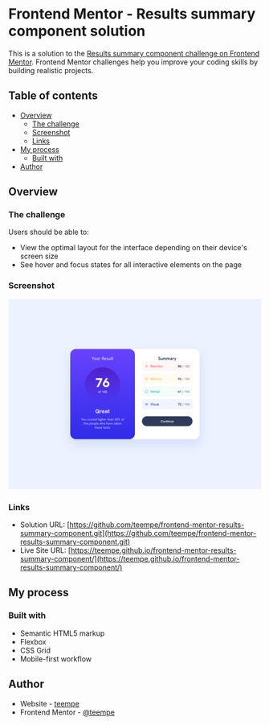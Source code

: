 # Frontend Mentor - Results summary component solution

This is a solution to the [Results summary component challenge on Frontend Mentor](https://www.frontendmentor.io/challenges/results-summary-component-CE_K6s0maV). Frontend Mentor challenges help you improve your coding skills by building realistic projects. 

## Table of contents

- [Overview](#overview)
  - [The challenge](#the-challenge)
  - [Screenshot](#screenshot)
  - [Links](#links)
- [My process](#my-process)
  - [Built with](#built-with)
- [Author](#author)

## Overview

### The challenge

Users should be able to:

- View the optimal layout for the interface depending on their device's screen size
- See hover and focus states for all interactive elements on the page

### Screenshot

![](./screenshot.png)

### Links

- Solution URL: [https://github.com/teempe/frontend-mentor-results-summary-component.git](https://github.com/teempe/frontend-mentor-results-summary-component.git)
- Live Site URL: [https://teempe.github.io/frontend-mentor-results-summary-component/](https://teempe.github.io/frontend-mentor-results-summary-component/)

## My process

### Built with

- Semantic HTML5 markup
- Flexbox
- CSS Grid
- Mobile-first workflow

## Author

- Website - [teempe](https://github.com/teempe)
- Frontend Mentor - [@teempe](https://www.frontendmentor.io/profile/teempe)

